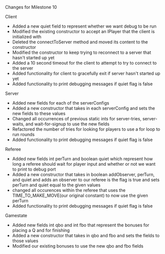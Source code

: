Changes for Milestone 10

Client
- Added a new quiet field to represent whether we want debug to be run
- Modified the existing constructor to accept an IPlayer that the client is initialized with
- Deleted the connectToServer method and moved its content to the constructor
- Modified the constructor to keep trying to reconnect to a server that hasn't started up yet
- Added a 10 second timeout for the client to attempt to try to connect to the server
- Added functionality for client to gracefully exit if server hasn't started up yet
- Added functionality to print debugging messages if quiet flag is false


Server
- Added new fields for each of the serverConfigs
- Added a new constructor that takes in each serverConfig and sets the new fields to these values
- Changed all occurrences of previous static ints for server-tries, server-waits, and wait-for-signup to use the new fields
- Refactored the number of tries for looking for players to use a for loop to run rounds
- Added functionality to print debugging messages if quiet flag is false

Referee
- Added new fields int perTurn and boolean quiet which represent how long a referee should wait for player input and whether or not we want to print to debug port
- Added a new constructor that takes in boolean addObserver, perTurn, and quiet and adds an observer to our referee is the flag is true and sets perTurn and quiet equal to the given values 
- changed all occurences within the referee that uses the TIME_TO_MAKE_MOVE(our original constant) to now use the given perTurn
- Added functionality to print debugging messages if quiet flag is false

Gamestate
- Added new fields int qbo and int fbo that represent the bonuses for placing a Q and for finishing
- Added a new constructor that takes in qbo and fbo and sets the fields to those values
- Modified our existing bonuses to use the new qbo and fbo fields